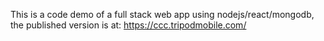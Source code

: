 This is a code demo of a full stack web app using nodejs/react/mongodb, the published version is at: https://ccc.tripodmobile.com/
